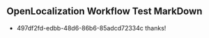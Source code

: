 ## OpenLocalization Workflow Test MarkDown
* 497df2fd-edbb-48d6-86b6-85adcd72334c 
thanks!<!--HONumber=Mar16_HO3-->
